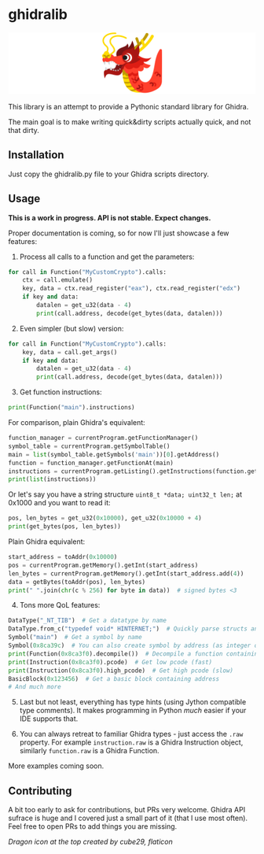 # ghidralib

![](./dragon1.png)

This library is an attempt to provide a Pythonic standard library for Ghidra.

The main goal is to make writing quick&dirty scripts actually quick, and not that dirty.

## Installation

Just copy the ghidralib.py file to your Ghidra scripts directory.

## Usage

**This is a work in progress. API is not stable. Expect changes.**

Proper documentation is coming, so for now I'll just showcase a few features:

1. Process all calls to a function and get the parameters:

```python
for call in Function("MyCustomCrypto").calls:
    ctx = call.emulate()
    key, data = ctx.read_register("eax"), ctx.read_register("edx")
    if key and data:
        datalen = get_u32(data - 4)
        print(call.address, decode(get_bytes(data, datalen)))
```

2. Even simpler (but slow) version:

```python
for call in Function("MyCustomCrypto").calls:
    key, data = call.get_args()
    if key and data:
        datalen = get_u32(data - 4)
        print(call.address, decode(get_bytes(data, datalen)))
```

3. Get function instructions:

```python
print(Function("main").instructions)
```

For comparison, plain Ghidra's equivalent:

```python
function_manager = currentProgram.getFunctionManager()
symbol_table = currentProgram.getSymbolTable()
main = list(symbol_table.getSymbols('main'))[0].getAddress()
function = function_manager.getFunctionAt(main)
instructions = currentProgram.getListing().getInstructions(function.getBody(), True)
print(list(instructions))
```

Or let's say you have a string structure `uint8_t *data; uint32_t len;` at 0x1000 and you want to read it:

```python
pos, len_bytes = get_u32(0x10000), get_u32(0x10000 + 4)
print(get_bytes(pos, len_bytes))
```

Plain Ghidra equivalent:

```python
start_address = toAddr(0x10000)
pos = currentProgram.getMemory().getInt(start_address)
len_bytes = currentProgram.getMemory().getInt(start_address.add(4))
data = getBytes(toAddr(pos), len_bytes)
print(" ".join(chr(c % 256) for byte in data))  # signed bytes <3
```

4. Tons more QoL features:

```python
DataType("_NT_TIB")  # Get a datatype by name
DataType.from_c("typedef void* HINTERNET;")  # Quickly parse structs and typedefs
Symbol("main")  # Get a symbol by name
Symbol(0x8ca39c)  # You can also create symbol by address (as integer or Ghidra object)
print(Function(0x8ca3f0).decompile())  # Decompile a function containing address
print(Instruction(0x8ca3f0).pcode)  # Get low pcode (fast)
print(Instruction(0x8ca3f0).high_pcode)  # Get high pcode (slow)
BasicBlock(0x123456)  # Get a basic block containing address
# And much more
```

5. Last but not least, everything has type hints (using Jython compatible type comments).
It makes programming in Python *much* easier if your IDE supports that.

6. You can always retreat to familiar Ghidra types - just access the `.raw` property.
For example `instruction.raw` is a Ghidra Instruction object, similarly `function.raw` is a Ghidra Function.

More examples coming soon.

## Contributing

A bit too early to ask for contributions, but PRs very welcome.
Ghidra API sufrace is huge and I covered just a small part of it (that I use most often).
Feel free to open PRs to add things you are missing.

*Dragon icon at the top created by cube29, flaticon*
